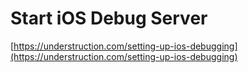 # Start iOS Debug Server

[https://understruction.com/setting-up-ios-debugging](https://understruction.com/setting-up-ios-debugging)
